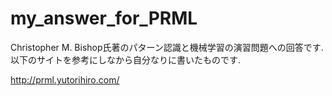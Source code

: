 # my_answer_for_PRML

Christopher M. Bishop氏著のパターン認識と機械学習の演習問題への回答です.
以下のサイトを参考にしなから自分なりに書いたものです.

http://prml.yutorihiro.com/
